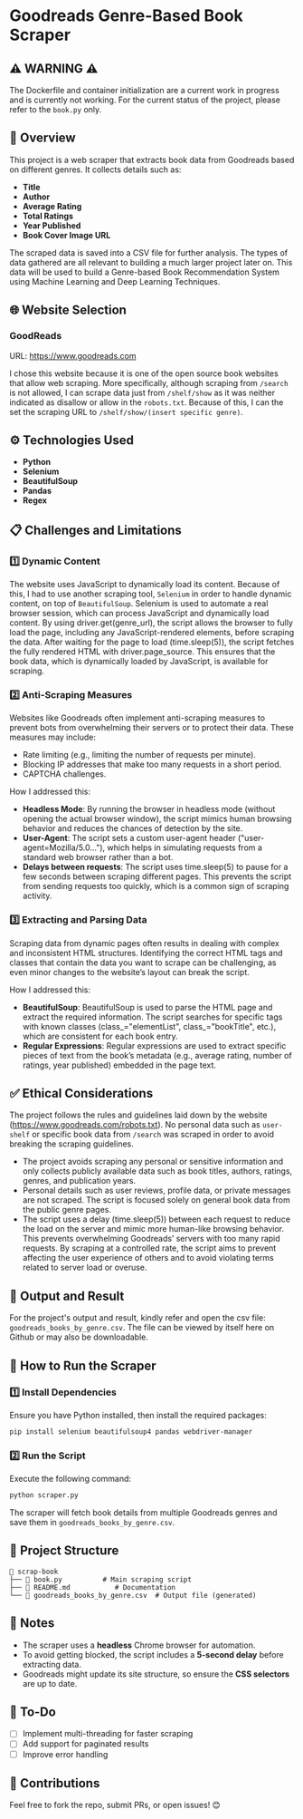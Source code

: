 # Goodreads Genre-Based Book Scraper

## ⚠ WARNING ⚠
The Dockerfile and container initialization are a current work in progress and is currently not working. For the current status of the project, please refer to the `book.py` only.

## 📌 Overview
This project is a web scraper that extracts book data from Goodreads based on different genres. It collects details such as:
- **Title**
- **Author**
- **Average Rating**
- **Total Ratings**
- **Year Published**
- **Book Cover Image URL**

The scraped data is saved into a CSV file for further analysis. The types of data gathered are all relevant to building a much larger project later on. This data will be used to build a Genre-based Book Recommendation System using Machine Learning and Deep Learning Techniques.

## 🌐 Website Selection
### GoodReads
URL: https://www.goodreads.com

I chose this website because it is one of the open source book websites that allow web scraping. More specifically, although scraping from `/search` is not allowed, I can scrape data just from `/shelf/show` as it was neither indicated as disallow or allow in the `robots.txt`. Because of this, I can the set the scraping URL to `/shelf/show/(insert specific genre)`. 

## ⚙️ Technologies Used
- **Python**
- **Selenium**
- **BeautifulSoup**
- **Pandas**
- **Regex**

## 📋 Challenges and Limitations
### 1️⃣ Dynamic Content
The website uses JavaScript to dynamically load its content. Because of this, I had to use another scraping tool, `Selenium` in order to handle dynamic content, on top of `BeautifulSoup`. Selenium is used to automate a real browser session, which can process JavaScript and dynamically load content. By using driver.get(genre_url), the script allows the browser to fully load the page, including any JavaScript-rendered elements, before scraping the data. After waiting for the page to load (time.sleep(5)), the script fetches the fully rendered HTML with driver.page_source. This ensures that the book data, which is dynamically loaded by JavaScript, is available for scraping.

### 2️⃣ Anti-Scraping Measures
Websites like Goodreads often implement anti-scraping measures to prevent bots from overwhelming their servers or to protect their data. These measures may include:

- Rate limiting (e.g., limiting the number of requests per minute).
- Blocking IP addresses that make too many requests in a short period.
- CAPTCHA challenges.

How I addressed this:

- **Headless Mode**: By running the browser in headless mode (without opening the actual browser window), the script mimics human browsing behavior and reduces the chances of detection by the site.
- **User-Agent**: The script sets a custom user-agent header ("user-agent=Mozilla/5.0..."), which helps in simulating requests from a standard web browser rather than a bot.
- **Delays between requests**: The script uses time.sleep(5) to pause for a few seconds between scraping different pages. This prevents the script from sending requests too quickly, which is a common sign of scraping activity.

### 3️⃣ Extracting and Parsing Data
Scraping data from dynamic pages often results in dealing with complex and inconsistent HTML structures. Identifying the correct HTML tags and classes that contain the data you want to scrape can be challenging, as even minor changes to the website’s layout can break the script.

How I addressed this:

- **BeautifulSoup**: BeautifulSoup is used to parse the HTML page and extract the required information. The script searches for specific tags with known classes (class_="elementList", class_="bookTitle", etc.), which are consistent for each book entry.
- **Regular Expressions**: Regular expressions are used to extract specific pieces of text from the book’s metadata (e.g., average rating, number of ratings, year published) embedded in the page text.

## ✅ Ethical Considerations
The project follows the rules and guidelines laid down by the website (https://www.goodreads.com/robots.txt). No personal data such as `user-shelf` or specific book data from `/search` was scraped in order to avoid breaking the scraping guidelines.

- The project avoids scraping any personal or sensitive information and only collects publicly available data such as book titles, authors, ratings, genres, and publication years.
- Personal details such as user reviews, profile data, or private messages are not scraped. The script is focused solely on general book data from the public genre pages.
- The script uses a delay (time.sleep(5)) between each request to reduce the load on the server and mimic more human-like browsing behavior. This prevents overwhelming Goodreads’ servers with too many rapid requests. By scraping at a controlled rate, the script aims to prevent affecting the user experience of others and to avoid violating terms related to server load or overuse.

## 📁 Output and Result
For the project's output and result, kindly refer and open the csv file: `goodreads_books_by_genre.csv`. The file can be viewed by itself here on Github or may also be downloadable.

## 🚀 How to Run the Scraper
### 1️⃣ Install Dependencies
Ensure you have Python installed, then install the required packages:
```sh
pip install selenium beautifulsoup4 pandas webdriver-manager
```

### 2️⃣ Run the Script
Execute the following command:
```sh
python scraper.py
```

The scraper will fetch book details from multiple Goodreads genres and save them in `goodreads_books_by_genre.csv`.

## 📁 Project Structure
```
📂 scrap-book
├── 📄 book.py          # Main scraping script
├── 📄 README.md           # Documentation
└── 📄 goodreads_books_by_genre.csv  # Output file (generated)
```

## 📝 Notes
- The scraper uses a **headless** Chrome browser for automation.
- To avoid getting blocked, the script includes a **5-second delay** before extracting data.
- Goodreads might update its site structure, so ensure the **CSS selectors** are up to date.

## 📌 To-Do
- [ ] Implement multi-threading for faster scraping
- [ ] Add support for paginated results
- [ ] Improve error handling

## 🤝 Contributions
Feel free to fork the repo, submit PRs, or open issues! 😊